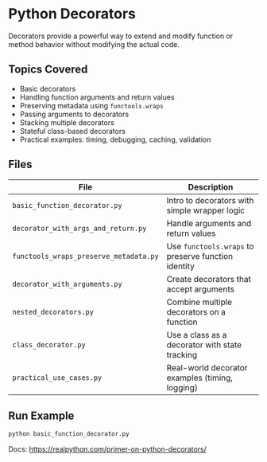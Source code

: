 # Python Decorators

Decorators provide a powerful way to extend and modify function or method behavior without modifying the actual code.

## Topics Covered

- Basic decorators
- Handling function arguments and return values
- Preserving metadata using `functools.wraps`
- Passing arguments to decorators
- Stacking multiple decorators
- Stateful class-based decorators
- Practical examples: timing, debugging, caching, validation

## Files

| File                                   | Description                                         |
| -------------------------------------- | --------------------------------------------------- |
| `basic_function_decorator.py`          | Intro to decorators with simple wrapper logic       |
| `decorator_with_args_and_return.py`    | Handle arguments and return values                  |
| `functools_wraps_preserve_metadata.py` | Use `functools.wraps` to preserve function identity |
| `decorator_with_arguments.py`          | Create decorators that accept arguments             |
| `nested_decorators.py`                 | Combine multiple decorators on a function           |
| `class_decorator.py`                   | Use a class as a decorator with state tracking      |
| `practical_use_cases.py`               | Real-world decorator examples (timing, logging)     |

## Run Example

```bash
python basic_function_decorator.py
```

Docs: https://realpython.com/primer-on-python-decorators/
